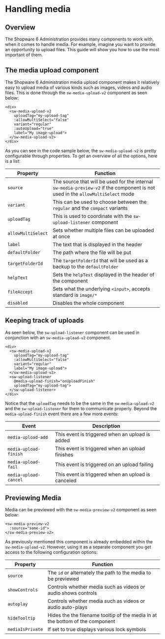 # Handling media

## Overview

The Shopware 6 Administration provides many components to work with, when it comes to handle media. For example, imagine you want to provide an opportunity to upload files.
This guide will show you how to use the most important of them.

## The media upload component

The Shopware 6 Administration media upload component makes it relatively easy to upload media of various kinds such as images, videos and audio files.
This is done through the `sw-media-upload-v2` component as seen below:

```twig
<div>
  <sw-media-upload-v2
    uploadTag="my-upload-tag"
    :allowMultiSelect="false"
    variant="regular"
    :autoUpload="true"
    label="My image-upload">
  </sw-media-upload-v2>
</div>
```

As you can see in the code sample below, the `sw-media-upload-v2` is pretty configurable through properties.
To get an overview of all the options, here is a list:

| Property           | Function                                                                                                                        |
|--------------------|---------------------------------------------------------------------------------------------------------------------------------|
| `source`           | The source that will be used for the internal `sw-media-preview-v2` if the component is not used in the `allowMultiSelect` mode |
| `variant`          | This can be used to choose between the `regular` and the `compact` variants                                                     |
| `uploadTag`        | This is used to coordinate with the `sw-upload-listener` component                                                              |
| `allowMultiSelect` | Sets whether multiple files can be uploaded at once                                                                             |
| `label`            | The text that is displayed in the header                                                                                        |
| `defaultFolder`    | The path where the file will be put                                                                                             |
| `targetFolderId`   | The `targetFolderId` that will be used as a backup to the `defaultFolder`                                                       |
| `helpText`         | Sets the `helpText` displayed in the header of the component                                                                    |
| `fileAccept`       | Sets what the underlying `<input>`, accepts standard is `image/*`                                                                 |
| `disabled`         | Disables the whole component                                                                                                    |

## Keeping track of uploads

As seen below, the `sw-upload-listener` component can be used in conjunction with an `sw-media-upload-v2` component.

```twig
<div>
  <sw-media-upload-v2
    uploadTag="my-upload-tag"
    :allowMultiSelect="false"
    variant="regular"
    label="My image-upload">
  </sw-media-upload-v2>
  <sw-upload-listener
    @media-upload-finish="onUploadFinish" 
    uploadTag="my-upload-tag">
  </sw-upload-listener>
</div>
```

Notice that the `uploadTag` needs to be the same in the `sw-media-upload-v2` and the `sw-upload-listener` for them to communicate properly.
Beyond the `media-upload-finish` event there are a few more events:

| Event                 | Description                                        |
|-----------------------|----------------------------------------------------|
| `media-upload-add`    | This event is triggered when an upload is added    |
| `media-upload-finish` | This event is triggered when an upload finishes    |
| `media-upload-fail`   | This event is triggered on an upload failing       |
| `media-upload-cancel` | This event is triggered when an upload is canceled |

## Previewing Media

Media can be previewed with the `sw-media-preview-v2` component as seen below:

```twig
<sw-media-preview-v2
  :source="some-id">
</sw-media-preview-v2>
```

As previously mentioned this component is already embedded within the `sw-media-upload-v2`.
However, using it as a separate component you get access to the following configuration options:

| Property         | Function                                                                      |
|------------------|-------------------------------------------------------------------------------|
| `source`         | The `id` or alternately the path to the media to be previewed                 |
| `showControls`   | Controls whether media such as videos or audio shows controls                 |
| `autoplay`       | Controls whether media such as videos or audio auto-plays                     |
| `hideTooltip`    | Hides the the filename tooltip of the media in at the bottom of the component |
| `mediaIsPrivate` | If set to true displays various lock symbols                                  |
